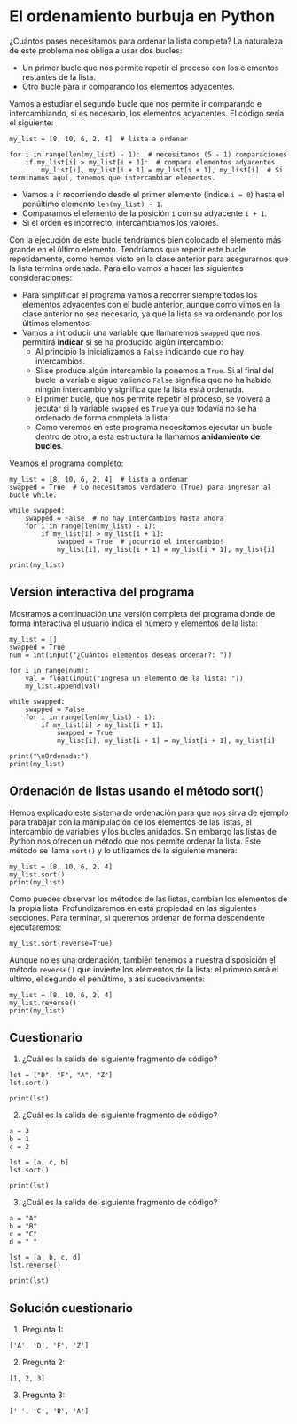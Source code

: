 # El ordenamiento burbuja en Python

¿Cuántos pases necesitamos para ordenar la lista completa? La naturaleza de este problema nos obliga a usar dos bucles:

* Un primer bucle que nos permite repetir el proceso con los elementos restantes de la lista.
* Otro bucle para ir comparando los elementos adyacentes.

Vamos a estudiar el segundo bucle que nos permite ir comparando e intercambiando, si es necesario, los elementos adyacentes. El código sería el siguiente:

```
my_list = [8, 10, 6, 2, 4]  # lista a ordenar

for i in range(len(my_list) - 1):  # necesitamos (5 - 1) comparaciones
    if my_list[i] > my_list[i + 1]:  # compara elementos adyacentes
        my_list[i], my_list[i + 1] = my_list[i + 1], my_list[i]  # Si terminamos aquí, tenemos que intercambiar elementos.
```
* Vamos a ir recorriendo desde el primer elemento (índice `i = 0`) hasta el penúltimo elemento `len(my_list) - 1`.
* Comparamos el elemento de la posición `i` con su adyacente `i + 1`.
* Si el orden es incorrecto, intercambiamos los valores.

Con la ejecución de este bucle tendríamos bien colocado el elemento más grande en el último elemento. Tendríamos que repetir este bucle repetidamente, como hemos visto en la clase anterior para asegurarnos que la lista termina ordenada. Para ello vamos a hacer las siguientes consideraciones:

* Para simplificar el programa vamos a recorrer siempre todos los elementos adyacentes con el bucle anterior, aunque como vimos en la clase anterior no sea necesario, ya que la lista se va ordenando por los últimos elementos.
* Vamos a introducir una variable que llamaremos `swapped` que nos permitirá **indicar** si se ha producido algún intercambio:
    * Al principio la inicializamos a `False` indicando que no hay intercambios.
    * Si se produce algún intercambio la ponemos a `True`.
    Si al final del bucle la variable sigue valiendo `False` significa que no ha habido ningún intercambio y significa que la lista está ordenada.
    * El primer bucle, que nos permite repetir el proceso, se volverá a jecutar si la variable `swapped` es `True` ya que todavía no se ha ordenado de forma completa la lista.
    * Como veremos en este programa necesitamos ejecutar un bucle dentro de otro, a esta estructura la llamamos **anidamiento de bucles**.


Veamos el programa completo:

```
my_list = [8, 10, 6, 2, 4]  # lista a ordenar
swapped = True  # Lo necesitamos verdadero (True) para ingresar al bucle while.

while swapped:
    swapped = False  # no hay intercambios hasta ahora
    for i in range(len(my_list) - 1):
        if my_list[i] > my_list[i + 1]:
            swapped = True  # ¡ocurrió el intercambio!
            my_list[i], my_list[i + 1] = my_list[i + 1], my_list[i]

print(my_list)
```

## Versión interactiva del programa

Mostramos a continuación una versión completa del programa donde de forma interactiva el usuario indica el número y elementos de la lista:

```
my_list = []
swapped = True
num = int(input("¿Cuántos elementos deseas ordenar?: "))

for i in range(num):
    val = float(input("Ingresa un elemento de la lista: "))
    my_list.append(val)

while swapped:
    swapped = False
    for i in range(len(my_list) - 1):
        if my_list[i] > my_list[i + 1]:
            swapped = True
            my_list[i], my_list[i + 1] = my_list[i + 1], my_list[i]

print("\nOrdenada:")
print(my_list)
```

## Ordenación de listas usando el método sort()

Hemos explicado este sistema de ordenación para que nos sirva de ejemplo para trabajar con la manipulación de los elementos de las listas, el intercambio de variables y los bucles anidados. Sin embargo las listas de Python nos ofrecen un método que nos permite ordenar la lista. Este método se llama `sort()` y lo utilizamos de la siguiente manera:

```
my_list = [8, 10, 6, 2, 4]
my_list.sort()
print(my_list)
```

Como puedes observar los métodos de las listas, cambian los elementos de la propia lista. Profundizaremos en esta propiedad en las siguientes secciones. Para terminar, si queremos ordenar de forma descendente ejecutaremos:

```
my_list.sort(reverse=True)
```

Aunque no es una ordenación, también tenemos a nuestra disposición el método `reverse()` que invierte los elementos de la lista: el primero será el último, el segundo el penúltimo, a así sucesivamente:

```
my_list = [8, 10, 6, 2, 4]
my_list.reverse()
print(my_list)
```

## Cuestionario

1. ¿Cuál es la salida del siguiente fragmento de código?

```
lst = ["D", "F", "A", "Z"]
lst.sort()

print(lst)
```

2. ¿Cuál es la salida del siguiente fragmento de código?

```
a = 3
b = 1
c = 2

lst = [a, c, b]
lst.sort()

print(lst)
```

3. ¿Cuál es la salida del siguiente fragmento de código?

```
a = "A"
b = "B"
c = "C"
d = " "

lst = [a, b, c, d]
lst.reverse()

print(lst)
```

## Solución cuestionario

1. Pregunta 1:

```
['A', 'D', 'F', 'Z']
```

2. Pregunta 2:

```
[1, 2, 3]
```

3. Pregunta 3:

```
[' ', 'C', 'B', 'A']
```

